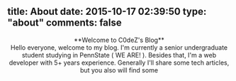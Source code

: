title: About
date: 2015-10-17 02:39:50
type: "about"
comments: false
---
<center>**Welcome to C0deZ's Blog**</center>

<center>
Hello everyone, welcome to my blog.
I'm currently a senior undergraduate student studying in PennState ( WE ARE! ).
Besides that, I'm a web developer with 5+ years experience.
Generally I'll share some tech articles, but you also will find some 
</center>